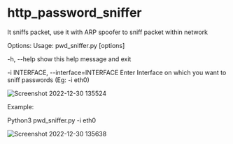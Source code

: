 # http_password_sniffer
It sniffs packet, use it with ARP spoofer to sniff packet within network

Options:
Usage: pwd_sniffer.py [options]

  
  -h, --help                 show this help message and exit
  
  -i INTERFACE, --interface=INTERFACE     Enter Interface on which you want to sniff passwords (Eg: -i eth0)

![Screenshot 2022-12-30 135524](https://user-images.githubusercontent.com/109381227/210052084-48725eb8-f763-4a8c-b5ba-6849677a1d61.jpg)

Example:

Python3 pwd_sniffer.py -i eth0

![Screenshot 2022-12-30 135638](https://user-images.githubusercontent.com/109381227/210052188-a5ff4a75-2865-48e1-b125-b6e5de2bd081.jpg)

